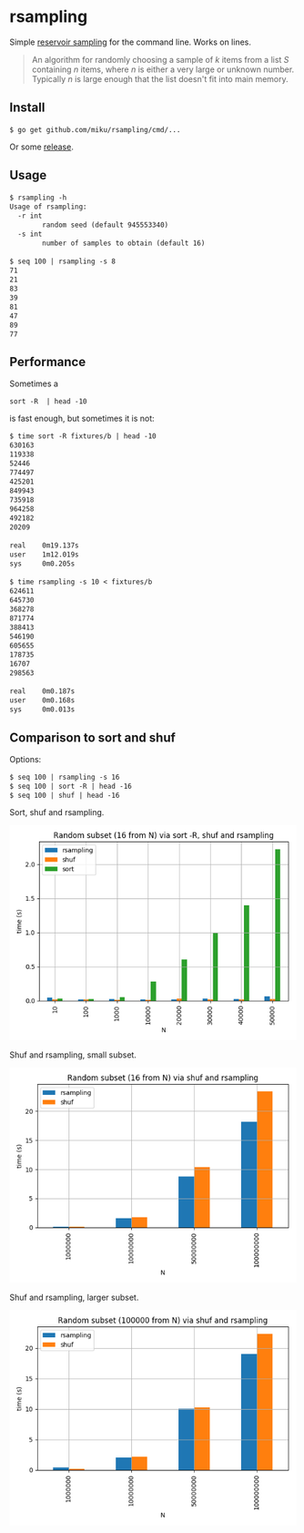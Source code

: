 # rsampling

Simple [reservoir
sampling](https://en.wikipedia.org/wiki/Reservoir_sampling#Algorithm_R) for the
command line. Works on lines.

> An algorithm for randomly choosing a sample of *k* items from a list *S*
> containing *n* items, where *n* is either a very large or unknown number.
> Typically *n* is large enough that the list doesn't fit into main memory.

## Install
```
$ go get github.com/miku/rsampling/cmd/...
```

Or some [release](https://github.com/miku/rsampling/releases).

## Usage

```
$ rsampling -h
Usage of rsampling:
  -r int
    	random seed (default 945553340)
  -s int
    	number of samples to obtain (default 16)

$ seq 100 | rsampling -s 8
71
21
83
39
81
47
89
77
```

## Performance

Sometimes a

```
sort -R  | head -10
```

is fast enough, but sometimes it is not:

```
$ time sort -R fixtures/b | head -10
630163
119338
52446
774497
425201
849943
735918
964258
492182
20209

real    0m19.137s
user    1m12.019s
sys     0m0.205s

$ time rsampling -s 10 < fixtures/b
624611
645730
368278
871774
388413
546190
605655
178735
16707
298563

real    0m0.187s
user    0m0.168s
sys     0m0.013s
```

## Comparison to sort and shuf

Options:

```
$ seq 100 | rsampling -s 16
$ seq 100 | sort -R | head -16
$ seq 100 | shuf | head -16
```

Sort, shuf and rsampling.

![](images/bm1.png)

Shuf and rsampling, small subset.

![](images/bm2.png)

Shuf and rsampling, larger subset.

![](images/bm3.png)
